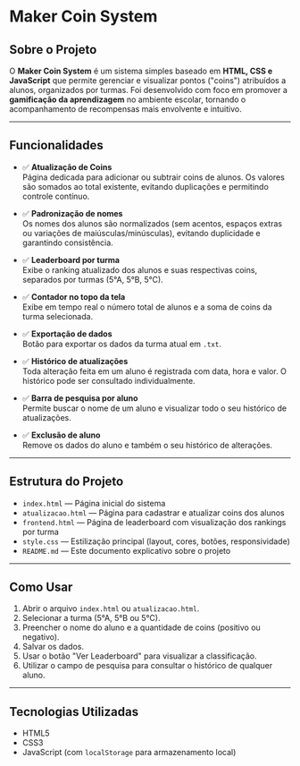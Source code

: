 # Maker Coin System

## Sobre o Projeto

O **Maker Coin System** é um sistema simples baseado em **HTML, CSS e JavaScript** que permite gerenciar e visualizar pontos ("coins") atribuídos a alunos, organizados por turmas. Foi desenvolvido com foco em promover a **gamificação da aprendizagem** no ambiente escolar, tornando o acompanhamento de recompensas mais envolvente e intuitivo.

---

## Funcionalidades

- ✅ **Atualização de Coins**  
  Página dedicada para adicionar ou subtrair coins de alunos. Os valores são somados ao total existente, evitando duplicações e permitindo controle contínuo.

- ✅ **Padronização de nomes**  
  Os nomes dos alunos são normalizados (sem acentos, espaços extras ou variações de maiúsculas/minúsculas), evitando duplicidade e garantindo consistência.

- ✅ **Leaderboard por turma**  
  Exibe o ranking atualizado dos alunos e suas respectivas coins, separados por turmas (5°A, 5°B, 5°C).

- ✅ **Contador no topo da tela**  
  Exibe em tempo real o número total de alunos e a soma de coins da turma selecionada.

- ✅ **Exportação de dados**  
  Botão para exportar os dados da turma atual em `.txt`.

- ✅ **Histórico de atualizações**  
  Toda alteração feita em um aluno é registrada com data, hora e valor. O histórico pode ser consultado individualmente.

- ✅ **Barra de pesquisa por aluno**  
  Permite buscar o nome de um aluno e visualizar todo o seu histórico de atualizações.

- ✅ **Exclusão de aluno**  
  Remove os dados do aluno e também o seu histórico de alterações.

---

## Estrutura do Projeto

- `index.html` — Página inicial do sistema
- `atualizacao.html` — Página para cadastrar e atualizar coins dos alunos
- `frontend.html` — Página de leaderboard com visualização dos rankings por turma
- `style.css` — Estilização principal (layout, cores, botões, responsividade)
- `README.md` — Este documento explicativo sobre o projeto

---

## Como Usar

1. Abrir o arquivo `index.html` ou `atualizacao.html`.
2. Selecionar a turma (5°A, 5°B ou 5°C).
3. Preencher o nome do aluno e a quantidade de coins (positivo ou negativo).
4. Salvar os dados.
5. Usar o botão "Ver Leaderboard" para visualizar a classificação.
6. Utilizar o campo de pesquisa para consultar o histórico de qualquer aluno.

---

## Tecnologias Utilizadas

- HTML5  
- CSS3  
- JavaScript (com `localStorage` para armazenamento local)


